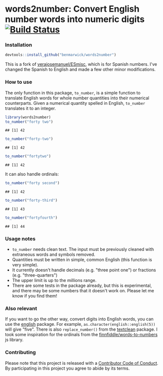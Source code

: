 <!-- README.md is generated from README.Rmd. Please edit that file -->
words2number: Convert English number words into numeric digits [![Build Status](https://travis-ci.org/benmarwick/words2number.svg?branch=master)](https://travis-ci.org/benmarwick/words2number)
================================================================================================================================================================================================

### Installation

``` r
devtools::install_github("benmarwick/words2number")
```

This is a fork of [verajosemanuel/ESmisc](https://github.com/verajosemanuel/ESmisc), which is for Spanish numbers. I've changed the Spanish to English and made a few other minor modifications.

### How to use

The only function in this package, `to_number`, is a simple function to translate English words for whole number quantities into their numerical counterparts. Given a numerical quantity spelled in English, `to_number` translates it to an integer.

``` r
library(words2number)
to_number("forty two")
```

    ## [1] 42

``` r
to_number("forty-two")
```

    ## [1] 42

``` r
to_number("fortytwo")
```

    ## [1] 42

It can also handle ordinals:

``` r
to_number("forty second")
```

    ## [1] 42

``` r
to_number("forty-third")
```

    ## [1] 43

``` r
to_number("fortyfourth")
```

    ## [1] 44

### Usage notes

-   `to_number` needs clean text. The input must be previously cleaned with extraneous words and symbols removed.
-   Quantities must be written in simple, common English (this function is very simple).
-   It currently doesn't handle decimals (e.g. "three point one") or fractions (e.g. "three-quarters")
-   The upper limit is up to the millions range.
-   There are some tests in the package already, but this is experimental, and there may be some numbers that it doesn't work on. Please let me know if you find them!

### Also relevant

If you want to go the other way, convert digits into English words, you can use the [english](https://cran.r-project.org/package=english) package. For example, `as.character(english::english(5))` will give "five". There is also `replace_number()` from the [textclean](https://cran.r-project.org/package=textclean) package. I took some inspiration for the ordinals from the [finnfiddle/words-to-numbers](https://github.com/finnfiddle/words-to-numbers) js library.

### Contributing

Please note that this project is released with a [Contributor Code of Conduct](CODE_OF_CONDUCT.md). By participating in this project you agree to abide by its terms.
